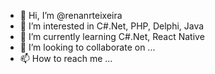 - 👋 Hi, I’m @renanrteixeira
- 👀 I’m interested in C#.Net, PHP, Delphi, Java
- 🌱 I’m currently learning C#.Net, React Native
- 💞️ I’m looking to collaborate on ...
- 📫 How to reach me ...

<!---
renanrteixeira/renanrteixeira is a ✨ special ✨ repository because its `README.md` (this file) appears on your GitHub profile.
You can click the Preview link to take a look at your changes.
--->
